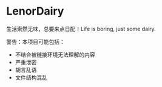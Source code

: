 # LenorDairy
生活索然无味，总要来点日配！Life is boring, just some dairy.

警告：本项目可能包括：
* 不结合被链接环境无法理解的内容
* 严重泄密
* 胡言乱语
* 文件结构混乱
